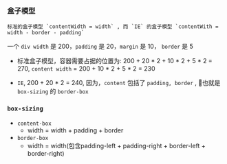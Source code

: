 ### 盒子模型
    标准的盒子模型 `contentWidth = width` , 而 `IE` 的盒子模型 `contentWith =  width - border - padding`

一个 `div width` 是 200，`padding` 是 20，`margin` 是 10，
`border` 是 5

- 标准盒子模型，容器需要占据的位置为: 
200 + 20 * 2 + 10 * 2 + 5 * 2 = 270, `content width` =  200 + 10 * 2 + 5 * 2 = 230    

- `IE`, 200 + 20 * 2 = 240, 因为，`content` 包括了 `padding, border` , 也就是 `box-sizing` 的
`border-box` 

### `box-sizing`
- `content-box`
    * width = width + padding + border
- `border-box`
    * width = width(包含padding-left + padding-right + border-left + border-right)